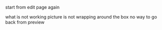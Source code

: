 start from edit page again

what is not working
picture is not wrapping around the box
no way to go back from preview